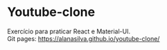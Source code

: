 # Youtube-clone
Exercício para praticar React e Material-UI.
<br/>
Git pages: https://alanasilva.github.io/youtube-clone/
